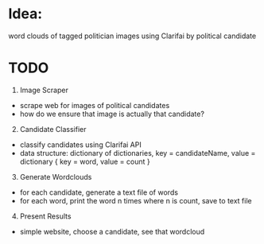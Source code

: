 # Idea: 
word clouds of tagged politician images using Clarifai by political candidate

# TODO
1. Image Scraper
- scrape web for images of political candidates
- how do we ensure that image is actually that candidate?

2. Candidate Classifier
- classify candidates using Clarifai API
- data structure: dictionary of dictionaries, key = candidateName, value = dictionary { key = word, value = count }

3. Generate Wordclouds
- for each candidate, generate a text file of words
- for each word, print the word n times where n is count, save to text file

4. Present Results
- simple website, choose a candidate, see that wordcloud

